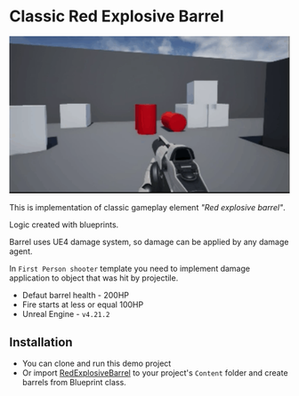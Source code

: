 # Classic Red Explosive Barrel

![](RedExplosiveBarrel.gif)

This is implementation of classic gameplay element *"Red explosive barrel"*.

Logic created with blueprints. 

Barrel uses UE4 damage system, so damage can be applied by any damage agent.

In `First Person shooter` template you need to implement damage application to object that was hit by projectile.

- Defaut barrel health - 200HP
- Fire starts at less or equal 100HP
- Unreal Engine - `v4.21.2`

## Installation

- You can clone and run this demo project
- Or import [RedExplosiveBarrel](RedExplosiveBarrel.zip) to your project's `Content` 
folder and create barrels from Blueprint class.
